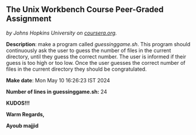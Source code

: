 ## The Unix Workbench Course Peer-Graded Assignment
*by Johns Hopkins University on [coursera.org](https://www.coursera.org/).*

**Description**: make a program called *guessinggame.sh*. This program should continuously ask the user to guess the number of files in the current directory, until they guess the correct number. The user is informed if their guess is too high or too low. Once the user guesses the correct number of files in the current directory they should be congratulated.

**Make date**: Mon May 10 16:26:23 IST 2024

**Number of lines in guessinggame.sh:** 24

**KUDOS!!!**

**Warm Regards,**

**Ayoub majjid**
